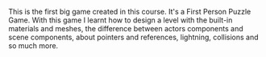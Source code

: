This is the first big game created in this course. 
It's a First Person Puzzle Game. 
With this game I learnt how to design a level with the built-in materials and meshes, the difference between actors components and scene components, about pointers and references, lightning, collisions and so much more.

